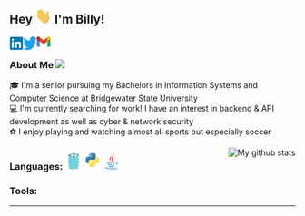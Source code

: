 ## Hey <img src="Resources/Gifs/Waving.gif" width="29px"> I'm Billy!

<a href="https://www.linkedin.com/in/williamcobb00/">
  <img align="left" width="24px" src="Resources/SocialMedia/LinkedIn.svg"/>
</a>
<a href="https://twitter.com/bcobb00/">
  <img align="left" width="24px" src="Resources/SocialMedia/Twitter.svg"/>
</a>
<a href="mailto:billycobb00@gmail.com">
  <img align="left" width="24px" src="Resources/SocialMedia/Gmail.svg" />
</a></br>

### About Me <img src="https://github.com/TheDudeThatCode/TheDudeThatCode/blob/master/Assets/Developer.gif" width="50px">
🎓 I'm a senior pursuing my Bachelors in Information Systems and Computer Science at Bridgewater State University</br>
💻 I'm currently searching for work! I have an interest in backend & API development as well as cyber & network security</br>
⚽️ I enjoy playing and watching almost all sports but especially soccer
 

<p align="center"><img align="right" src="https://github-readme-stats.vercel.app/api?username=WMCobb00&theme=dark&show_icons=false&hide=contribs,prs&line_height=20&hide_border=true" alt="My github stats"/>

### Languages: <a href="https://golang.org/"><kbd><img height="30" src="https://raw.githubusercontent.com/devicons/devicon/c7d326b6009e60442abc35fa45706d6f30ee4c8e/icons/go/go-original.svg"/></kbd></a> <a href="https://www.python.org/"><kbd><img height="30" src="https://raw.githubusercontent.com/devicons/devicon/7a4ca8aa871d6dca81691e018d31eed89cb70a76/icons/python/python-original.svg"></kbd></a> <a href="https://www.java.com/en/"><kbd><img height="30" src="https://raw.githubusercontent.com/devicons/devicon/7a4ca8aa871d6dca81691e018d31eed89cb70a76/icons/java/java-original.svg"></kbd></a>
### Tools:
---
</p>
